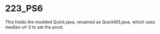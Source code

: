 # 223_PS6
This holds the modded Quick.java, renamed as QuickM3.java, which uses median-of-3 to set the pivot.
